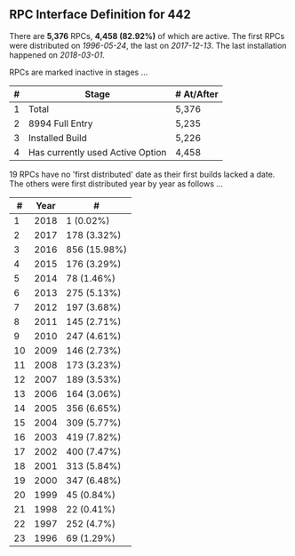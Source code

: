 ## RPC Interface Definition for 442
    
There are __5,376__ RPCs, __4,458 (82.92%)__ of which are active. The first RPCs were distributed on _1996-05-24_, the last on _2017-12-13_. The last installation happened on _2018-03-01_.
    
RPCs are marked inactive in stages ...

\# | Stage | \# At/After
--- | --- | ---
1 | Total | 5,376
2 | 8994 Full Entry | 5,235
3 | Installed Build | 5,226
4 | Has currently used Active Option | 4,458



19 RPCs have no 'first distributed' date as their first builds lacked a date. The others were first distributed year by year as follows ...

\# | Year | \#
--- | --- | ---
1 | 2018 | 1 (0.02%)
2 | 2017 | 178 (3.32%)
3 | 2016 | 856 (15.98%)
4 | 2015 | 176 (3.29%)
5 | 2014 | 78 (1.46%)
6 | 2013 | 275 (5.13%)
7 | 2012 | 197 (3.68%)
8 | 2011 | 145 (2.71%)
9 | 2010 | 247 (4.61%)
10 | 2009 | 146 (2.73%)
11 | 2008 | 173 (3.23%)
12 | 2007 | 189 (3.53%)
13 | 2006 | 164 (3.06%)
14 | 2005 | 356 (6.65%)
15 | 2004 | 309 (5.77%)
16 | 2003 | 419 (7.82%)
17 | 2002 | 400 (7.47%)
18 | 2001 | 313 (5.84%)
19 | 2000 | 347 (6.48%)
20 | 1999 | 45 (0.84%)
21 | 1998 | 22 (0.41%)
22 | 1997 | 252 (4.7%)
23 | 1996 | 69 (1.29%)



